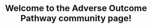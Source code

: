 ---
display-name: "Adverse Outcome Pathways"

title: "Welcome to the Adverse Outcome Pathway community page!"

description: "This Adverse Outcome Pathway (AOP) community page for WikiPathways is created to highlight the molecular basis of AOPs or events in AOPS. In general, AOPs start with a Molecular Initiating Event (MIE) caused by a stressor, followed by Key Events (KEs), that lead to an Adverse Outcome (AO). These AOPs are intended specifically for regulatory decision making and are typically stored in the AOP Knowledge Base (AOPKB). Because AOPs are simplified explanations of biological effects after the effect of a stressor they are not useful to describe and understand the molecular basis of the AOPs and not suited to do data analysis. Such analysis is needed especially for in silico risk analysis intending to lower animal use in toxicology studies. This community page was created to present this previously missing molecular level of the AOPs and get more into detail on the biological processes involved in them. The development of these molecular AOPS is relevant for the European research projects on toxicology EU-ToxRisk and OpenRiskNet that also funded part of the work. This community page is also featured in the latest NAR Database Issue on WikiPathways"

short-description: "The Adverse Outcome Pathway community page for WikiPathways is created to highlight the molecular basis of or ecents in Adverse Outcome Pathways."

logo: "../assets/img/eutoxrisk.jpg"

logo-link: "http://aopkb.org/"

support: "This project has received funding from the European Union’s Horizon 2020 research and innovation programme project [EU-ToxRisk](http://www.eu-toxrisk.eu/) under grant agreement [No. 681002](http://cordis.europa.eu/project/rcn/198787_en.html) and EINFRA-22-2016 programme project [OpenRiskNet](http://orn.cloud.douglasconnect.com/) under grant agreement [No. 731075](http://cordis.europa.eu/project/rcn/206759_en.html)."

community-tag: AOP
---